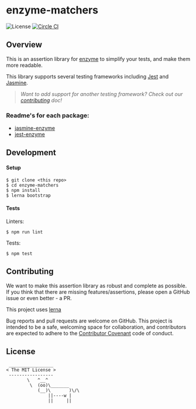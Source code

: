 # enzyme-matchers

![License](https://img.shields.io/npm/l/chai-enzyme.svg)
[![Circle CI](https://circleci.com/gh/blainekasten/enzyme-matchers/tree/master.svg?style=svg)](https://circleci.com/gh/blainekasten/enzyme-matchers/tree/master)

## Overview

This is an assertion library for [enzyme](https://github.com/airbnb/enzyme/) to simplify your tests, and make them more readable.

This library supports several testing frameworks including [Jest](https://github.com/facebook/jest) and [Jasmine](http://jasmine.github.io/).

> _Want to add support for another testing framework? Check out our [contributing](#contributing) doc!_

### Readme's for each package:

* [jasmine-enzyme](/packages/jasmine-enzyme/README.md)
* [jest-enzyme](/packages/jest-enzyme/README.md)

## Development

#### Setup

```shell
$ git clone <this repo>
$ cd enzyme-matchers
$ npm install
$ lerna bootstrap
```

#### Tests

Linters:

```shell
$ npm run lint
```

Tests:

```shell
$ npm test
```

## Contributing

We want to make this assertion library as robust and complete as possible. If you think that there are missing features/assertions, please open a GitHub issue or even better - a PR.

This project uses [lerna](https://github.com/lerna/lerna)

Bug reports and pull requests are welcome on GitHub. This project is intended to be a safe, welcoming space for collaboration, and contributors are expected to adhere to the [Contributor Covenant](http://contributor-covenant.org/) code of conduct.

## License

```
 _________________
< The MIT License >
 -----------------
        \   ^__^
         \  (oo)\_______
            (__)\       )\/\
                ||----w |
                ||     ||
```
